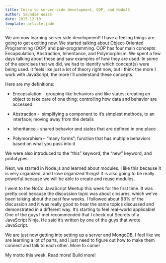 ```yaml
---
title: Intro to server-side development, OOP, and NodeJS
author: Saundie Weiss
date: 2015-12-10
template: article.jade
---
```


We are now learning server side development! I have a feeling things are going to get exciting now. We started talking about Object-Oriented Programming (OOP) and pair-programming. OOP has four main concepts: Encapsulation, Abstraction, Inheritance, and Polymorphism. We spent a few days talking about these and saw examples of how they are used. In some of the exercises that we did, we had to identify which concept(s) were being used. It feels like just a lot of theory right now, but I think the more I work with JavaScript, the more I’ll understand these concepts.

Here are my definitions:

*  Encapsulation - grouping like behaviors and like states; creating an object to take care of one thing; controlling how data and behavior are accessed

*  Abstraction -  simplifying a component to it’s simplest methods, to an interface; moving away from the details

*  Inheritance - shared behavior and states that are defined in one place

*  Polymorphism – “many forms”; function that has multiple behaviors based on what you pass into it

We were also introduced to the “this” keyword, the “new” keyword, and prototypes.

Next, we started in Node.js and learned about modules. I like this because it is very organized, and I love organized things! It is also going to be really powerful because we will be able to create and reuse modules.

I went to the NoCo JavaScript Meetup this week for the first time. It was pretty cool because the discussion topic was about closures, which we’ve been talking about the past few weeks. I followed about 98% of the discussion and it was really good to hear the same topics discussed and demonstrated in a different way. It’s starting to feel real-world applicable! One of the guys I met recommended that I check out Secrets of a JavaScript Ninja. He said it’s written by one of the guys that wrote JavaScript.

We are just now getting into setting up a server and MongoDB. I feel like we are learning a lot of parts, and I just need to figure out how to make them connect and talk to each other. More to come!

My motto this week: Read more! Build more!
